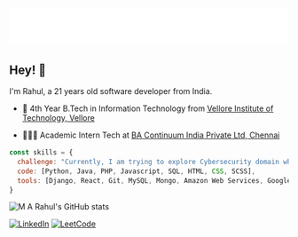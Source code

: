 <h1 align="center">
  <img src="https://raw.githubusercontent.com/m-a-rahul/m-a-rahul/master/name.svg" alt="M A Rahul" />
</h1>

## Hey! 👋

I'm Rahul, a 21 years old software developer from India.

- 🚀 4th Year B.Tech in Information Technology from [Vellore Institute of Technology, Vellore](https://vit.ac.in)

- 👨🏽‍💻 Academic Intern Tech at [BA Continuum India Private Ltd, Chennai](http://www.bankofamerica.com)

```javascript
const skills = {
  challenge: "Currently, I am trying to explore Cybersecurity domain while paralley contributing to the software development domain"
  code: [Python, Java, PHP, Javascript, SQL, HTML, CSS, SCSS],
  tools: [Django, React, Git, MySQL, Mongo, Amazon Web Services, Google Cloud Platform]
}
```

![M A Rahul's GitHub stats](https://github-readme-stats.vercel.app/api?username=m-a-rahul&count_private=true&theme=tokyonight)

[![LinkedIn](https://img.shields.io/badge/linkedin-%230077B5.svg?style=for-the-badge&logo=linkedin&logoColor=white)](https://www.linkedin.com/in/m-a-rahul)
[![LeetCode](https://img.shields.io/badge/-LeetCode-FFA116?style=for-the-badge&logo=LeetCode&logoColor=black)](https://leetcode.com/m-a-rahul)
